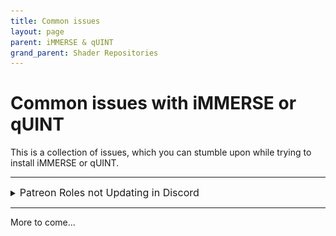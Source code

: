 ```yaml
---
title: Common issues
layout: page
parent: iMMERSE & qUINT
grand_parent: Shader Repositories
---
```


# Common issues with iMMERSE or qUINT

This is a collection of issues, which you can stumble upon while trying to install iMMERSE or qUINT.

---

<details markdown="block" class="details-tree">
<summary><font size="-0.3">Patreon Roles not Updating in Discord</font></summary>

If you're encountering difficulties in accessing the iMMERSE Pro archive due to role permissions, follow these steps to rectify the issue:

### Step 1.
Navigate to [Patreon's 'Connected Apps' Settings](https://www.patreon.com/settings/apps/)

### Step 2.
Find and Select the `Discord` Icon:
![Image](./images/immerse/patreon_discord_icon.jpg) 

### Step 3.
Choose `Disconnect` to Remove Discord Access:
![Image](./images/immerse/patreon_disconnect_discord.jpg)

### Step 4.
Select `Connect` and Sign into Your Discord Account:
![Image](./images/immerse/patreon_connect_discord.jpg)

### Step 5.
Grant Permission by Clicking `Authorize`:
![Image](./images/immerse/discord_authorize.jpg)

### Step 6.
Finally, verify your updated roles within the PGHub Discord Server.

Note: If you still do not have your Patreon roles in Discord, please leave the Discord server and then rejoin through Patreon!
</details>

---

More to come...